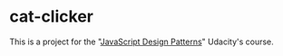 # cat-clicker
This is a project for the "[JavaScript Design Patterns](https://www.udacity.com/course/javascript-design-patterns--ud989)" Udacity's course.
